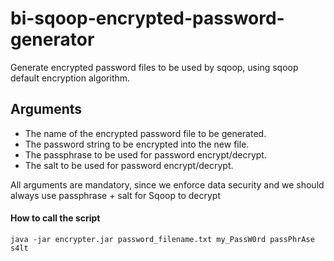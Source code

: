 # bi-sqoop-encrypted-password-generator

Generate encrypted password files to be used by sqoop, using sqoop default encryption algorithm.

## Arguments
* The name of the encrypted password file to be generated.
* The password string to be encrypted into the new file.
* The passphrase to be used for password encrypt/decrypt.
* The salt to be used for password encrypt/decrypt.

All arguments are mandatory, since we enforce data security and we should always use passphrase + salt for Sqoop to decrypt

#### How to call the script
````
java -jar encrypter.jar password_filename.txt my_PassW0rd passPhrAse s4lt
`````